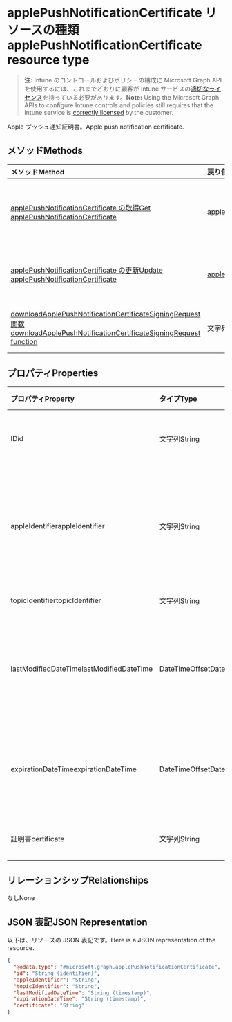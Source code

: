 # <a name="applepushnotificationcertificate-resource-type"></a><span data-ttu-id="452d3-101">applePushNotificationCertificate リソースの種類</span><span class="sxs-lookup"><span data-stu-id="452d3-101">applePushNotificationCertificate resource type</span></span>

> <span data-ttu-id="452d3-102">**注:** Intune のコントロールおよびポリシーの構成に Microsoft Graph API を使用するには、これまでどおりに顧客が Intune サービスの[適切なライセンス](https://go.microsoft.com/fwlink/?linkid=839381)を持っている必要があります。</span><span class="sxs-lookup"><span data-stu-id="452d3-102">**Note:** Using the Microsoft Graph APIs to configure Intune controls and policies still requires that the Intune service is [correctly licensed](https://go.microsoft.com/fwlink/?linkid=839381) by the customer.</span></span>

<span data-ttu-id="452d3-103">Apple プッシュ通知証明書。</span><span class="sxs-lookup"><span data-stu-id="452d3-103">Apple push notification certificate.</span></span>
## <a name="methods"></a><span data-ttu-id="452d3-104">メソッド</span><span class="sxs-lookup"><span data-stu-id="452d3-104">Methods</span></span>
|<span data-ttu-id="452d3-105">メソッド</span><span class="sxs-lookup"><span data-stu-id="452d3-105">Method</span></span>|<span data-ttu-id="452d3-106">戻り値の型</span><span class="sxs-lookup"><span data-stu-id="452d3-106">Return Type</span></span>|<span data-ttu-id="452d3-107">説明</span><span class="sxs-lookup"><span data-stu-id="452d3-107">Description</span></span>|
|:---|:---|:---|
|[<span data-ttu-id="452d3-108">applePushNotificationCertificate の取得</span><span class="sxs-lookup"><span data-stu-id="452d3-108">Get applePushNotificationCertificate</span></span>](../api/intune_devices_applepushnotificationcertificate_get.md)|[<span data-ttu-id="452d3-109">applePushNotificationCertificate</span><span class="sxs-lookup"><span data-stu-id="452d3-109">applePushNotificationCertificate</span></span>](../resources/intune_devices_applepushnotificationcertificate.md)|<span data-ttu-id="452d3-110">[applePushNotificationCertificate](../resources/intune_devices_applepushnotificationcertificate.md) オブジェクトのプロパティとリレーションシップを読み取ります。</span><span class="sxs-lookup"><span data-stu-id="452d3-110">Read properties and relationships of the [applePushNotificationCertificate](../resources/intune_devices_applepushnotificationcertificate.md) object.</span></span>|
|[<span data-ttu-id="452d3-111">applePushNotificationCertificate の更新</span><span class="sxs-lookup"><span data-stu-id="452d3-111">Update applePushNotificationCertificate</span></span>](../api/intune_devices_applepushnotificationcertificate_update.md)|[<span data-ttu-id="452d3-112">applePushNotificationCertificate</span><span class="sxs-lookup"><span data-stu-id="452d3-112">applePushNotificationCertificate</span></span>](../resources/intune_devices_applepushnotificationcertificate.md)|<span data-ttu-id="452d3-113">[applePushNotificationCertificate](../resources/intune_devices_applepushnotificationcertificate.md) オブジェクトのプロパティを更新します。</span><span class="sxs-lookup"><span data-stu-id="452d3-113">Update the properties of a [applePushNotificationCertificate](../resources/intune_devices_applepushnotificationcertificate.md) object.</span></span>|
|[<span data-ttu-id="452d3-114">downloadApplePushNotificationCertificateSigningRequest 関数</span><span class="sxs-lookup"><span data-stu-id="452d3-114">downloadApplePushNotificationCertificateSigningRequest function</span></span>](../api/intune_devices_applepushnotificationcertificate_downloadapplepushnotificationcertificatesigningrequest.md)|<span data-ttu-id="452d3-115">文字列</span><span class="sxs-lookup"><span data-stu-id="452d3-115">String</span></span>|<span data-ttu-id="452d3-116">Apple プッシュ通知の証明書署名要求をダウンロードします</span><span class="sxs-lookup"><span data-stu-id="452d3-116">Download Apple push notification certificate signing request</span></span>|

## <a name="properties"></a><span data-ttu-id="452d3-117">プロパティ</span><span class="sxs-lookup"><span data-stu-id="452d3-117">Properties</span></span>
|<span data-ttu-id="452d3-118">プロパティ</span><span class="sxs-lookup"><span data-stu-id="452d3-118">Property</span></span>|<span data-ttu-id="452d3-119">タイプ</span><span class="sxs-lookup"><span data-stu-id="452d3-119">Type</span></span>|<span data-ttu-id="452d3-120">説明</span><span class="sxs-lookup"><span data-stu-id="452d3-120">Description</span></span>|
|:---|:---|:---|
|<span data-ttu-id="452d3-121">ID</span><span class="sxs-lookup"><span data-stu-id="452d3-121">id</span></span>|<span data-ttu-id="452d3-122">文字列</span><span class="sxs-lookup"><span data-stu-id="452d3-122">String</span></span>|<span data-ttu-id="452d3-123">証明書の一意識別子</span><span class="sxs-lookup"><span data-stu-id="452d3-123">Unique Identifier for the certificate</span></span>|
|<span data-ttu-id="452d3-124">appleIdentifier</span><span class="sxs-lookup"><span data-stu-id="452d3-124">appleIdentifier</span></span>|<span data-ttu-id="452d3-125">文字列</span><span class="sxs-lookup"><span data-stu-id="452d3-125">String</span></span>|<span data-ttu-id="452d3-126">MDM プッシュ証明書の作成に使用するアカウントの Apple ID。</span><span class="sxs-lookup"><span data-stu-id="452d3-126">Apple Id of the account used to create the MDM push certificate.</span></span>|
|<span data-ttu-id="452d3-127">topicIdentifier</span><span class="sxs-lookup"><span data-stu-id="452d3-127">topicIdentifier</span></span>|<span data-ttu-id="452d3-128">文字列</span><span class="sxs-lookup"><span data-stu-id="452d3-128">String</span></span>|<span data-ttu-id="452d3-129">トピック ID。</span><span class="sxs-lookup"><span data-stu-id="452d3-129">Topic Id.</span></span>|
|<span data-ttu-id="452d3-130">lastModifiedDateTime</span><span class="sxs-lookup"><span data-stu-id="452d3-130">lastModifiedDateTime</span></span>|<span data-ttu-id="452d3-131">DateTimeOffset</span><span class="sxs-lookup"><span data-stu-id="452d3-131">DateTimeOffset</span></span>|<span data-ttu-id="452d3-132">Apple プッシュ通知証明書の最終変更日時。</span><span class="sxs-lookup"><span data-stu-id="452d3-132">Last modified date and time for Apple push notification certificate.</span></span>|
|<span data-ttu-id="452d3-133">expirationDateTime</span><span class="sxs-lookup"><span data-stu-id="452d3-133">expirationDateTime</span></span>|<span data-ttu-id="452d3-134">DateTimeOffset</span><span class="sxs-lookup"><span data-stu-id="452d3-134">DateTimeOffset</span></span>|<span data-ttu-id="452d3-135">Apple プッシュ通知証明書の有効期限。</span><span class="sxs-lookup"><span data-stu-id="452d3-135">The expiration date and time for Apple push notification certificate.</span></span>|
|<span data-ttu-id="452d3-136">証明書</span><span class="sxs-lookup"><span data-stu-id="452d3-136">certificate</span></span>|<span data-ttu-id="452d3-137">文字列</span><span class="sxs-lookup"><span data-stu-id="452d3-137">String</span></span>|<span data-ttu-id="452d3-138">まだ文書化されていません</span><span class="sxs-lookup"><span data-stu-id="452d3-138">Not yet documented</span></span>|

## <a name="relationships"></a><span data-ttu-id="452d3-139">リレーションシップ</span><span class="sxs-lookup"><span data-stu-id="452d3-139">Relationships</span></span>
<span data-ttu-id="452d3-140">なし</span><span class="sxs-lookup"><span data-stu-id="452d3-140">None</span></span>
## <a name="json-representation"></a><span data-ttu-id="452d3-141">JSON 表記</span><span class="sxs-lookup"><span data-stu-id="452d3-141">JSON Representation</span></span>
<span data-ttu-id="452d3-142">以下は、リソースの JSON 表記です。</span><span class="sxs-lookup"><span data-stu-id="452d3-142">Here is a JSON representation of the resource.</span></span>
<!--{
  "blockType": "resource",
  "keyProperty": "id",
  "baseType": "microsoft.graph.entity",
  "@odata.type": "microsoft.graph.applePushNotificationCertificate"
}-->
``` json
{
  "@odata.type": "#microsoft.graph.applePushNotificationCertificate",
  "id": "String (identifier)",
  "appleIdentifier": "String",
  "topicIdentifier": "String",
  "lastModifiedDateTime": "String (timestamp)",
  "expirationDateTime": "String (timestamp)",
  "certificate": "String"
}
```



